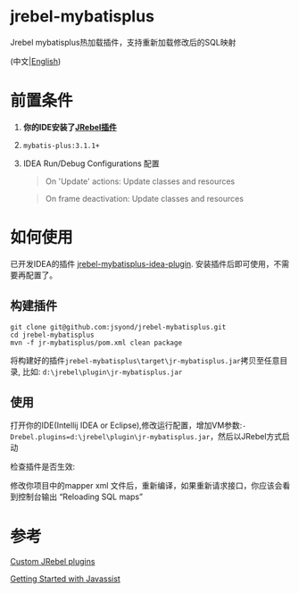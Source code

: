 
# jrebel-mybatisplus

Jrebel mybatisplus热加载插件，支持重新加载修改后的SQL映射

(中文|[English](README-en.md))

# 前置条件

1. **你的IDE安装了[JRebel插件](https://jrebel.com/software/jrebel/download/prev-releases/)**

2. `mybatis-plus:3.1.1+`

3. IDEA Run/Debug Configurations 配置
 
   > On 'Update' actions: Update classes and resources
 
   > On frame deactivation:  Update classes and resources



# 如何使用

已开发IDEA的插件 [jrebel-mybatisplus-idea-plugin](https://github.com/jsyond/jrebel-mybatisplus-idea-plugin). 安装插件后即可使用，不需要再配置了。

## 构建插件

 ``` shell
git clone git@github.com:jsyond/jrebel-mybatisplus.git
cd jrebel-mybatisplus
mvn -f jr-mybatisplus/pom.xml clean package
```

将构建好的插件`jrebel-mybatisplus\target\jr-mybatisplus.jar`拷贝至任意目录, 比如: `d:\jrebel\plugin\jr-mybatisplus.jar`

## 使用

打开你的IDE(Intellij IDEA or Eclipse),修改运行配置，增加VM参数:`-Drebel.plugins=d:\jrebel\plugin\jr-mybatisplus.jar`，然后以JRebel方式启动

检查插件是否生效:

修改你项目中的mapper xml 文件后，重新编译，如果重新请求接口，你应该会看到控制台输出 “Reloading SQL maps”



# 参考

[Custom JRebel plugins](http://manuals.zeroturnaround.com/jrebel/advanced/custom.html#jrebelcustom)

[Getting Started with Javassist](http://www.javassist.org/tutorial/tutorial.html)
